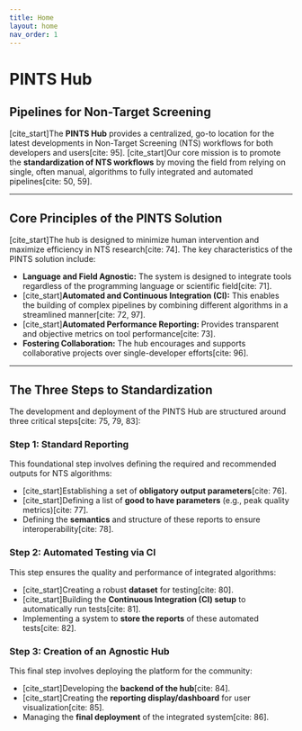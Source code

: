 ```yaml
---
title: Home
layout: home
nav_order: 1
---
```


# **PINTS Hub**
## Pipelines for Non-Target Screening

[cite_start]The **PINTS Hub** provides a centralized, go-to location for the latest developments in Non-Target Screening (NTS) workflows for both developers and users[cite: 95]. [cite_start]Our core mission is to promote the **standardization of NTS workflows** by moving the field from relying on single, often manual, algorithms to fully integrated and automated pipelines[cite: 50, 59].

---

## Core Principles of the PINTS Solution

[cite_start]The hub is designed to minimize human intervention and maximize efficiency in NTS research[cite: 74]. The key characteristics of the PINTS solution include:

* **Language and Field Agnostic:** The system is designed to integrate tools regardless of the programming language or scientific field[cite: 71].
* [cite_start]**Automated and Continuous Integration (CI):** This enables the building of complex pipelines by combining different algorithms in a streamlined manner[cite: 72, 97].
* [cite_start]**Automated Performance Reporting:** Provides transparent and objective metrics on tool performance[cite: 73].
* **Fostering Collaboration:** The hub encourages and supports collaborative projects over single-developer efforts[cite: 96].

---

## The Three Steps to Standardization

The development and deployment of the PINTS Hub are structured around three critical steps[cite: 75, 79, 83]:

### **Step 1: Standard Reporting**
This foundational step involves defining the required and recommended outputs for NTS algorithms:
* [cite_start]Establishing a set of **obligatory output parameters**[cite: 76].
* [cite_start]Defining a list of **good to have parameters** (e.g., peak quality metrics)[cite: 77].
* Defining the **semantics** and structure of these reports to ensure interoperability[cite: 78].

### **Step 2: Automated Testing via CI**
This step ensures the quality and performance of integrated algorithms:
* [cite_start]Creating a robust **dataset** for testing[cite: 80].
* [cite_start]Building the **Continuous Integration (CI) setup** to automatically run tests[cite: 81].
* Implementing a system to **store the reports** of these automated tests[cite: 82].

### **Step 3: Creation of an Agnostic Hub**
This final step involves deploying the platform for the community:
* [cite_start]Developing the **backend of the hub**[cite: 84].
* [cite_start]Creating the **reporting display/dashboard** for user visualization[cite: 85].
* Managing the **final deployment** of the integrated system[cite: 86].
